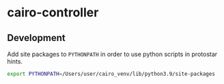 # cairo-controller

## Development

Add site packages to `PYTHONPATH` in order to use python scripts in protostar hints.
```sh
export PYTHONPATH=/Users/user/cairo_venv/lib/python3.9/site-packages
```
